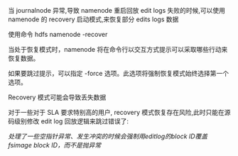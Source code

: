 
当 journalnode 异常,导致 namenode 重启回放 edit logs 失败的时候,可以使用  namenode 的 recovery  启动模式,来恢复部分 edits logs 数据

使用命令 hdfs namenode -recover

当处于恢复模式时，namenode 将在命令行以交互方式提示可以采取哪些行动来恢复数据。

如果要跳过提示，可以指定 -force 选项。此选项将强制恢复模式始终选择第一个选项。

Recovery 模式可能会导致丢失数据



对于一些对于 SLA 要求特别高的用户, recovery 模式恢复存在风险,此时只能在源码级别修改 edit log 回放逻辑来跳过错误了:

*处理了一些空指针异常、发生冲突的时候会强制用editlog的block ID覆盖fsimage block ID，而不是抛异常*





